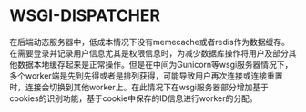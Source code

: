 WSGI-DISPATCHER
====================

在后端动态服务器中，低成本情况下没有memecache或者redis作为数据缓存。在需要登录并记录用户信息尤其是权限信息时，为减少数据库操作将用户及部分其他数据本地缓存起来是正常操作。但是在中间为Gunicorn等wsgi服务器情况下，多个worker端是先到先得或者是排列获得，可能导致用户再次连接或连接重置时，连接会切换到其他worker上。在此情况下在wsgi服务器部分增加基于cookies的识别功能，基于cookie中保存的ID信息进行worker的分配。